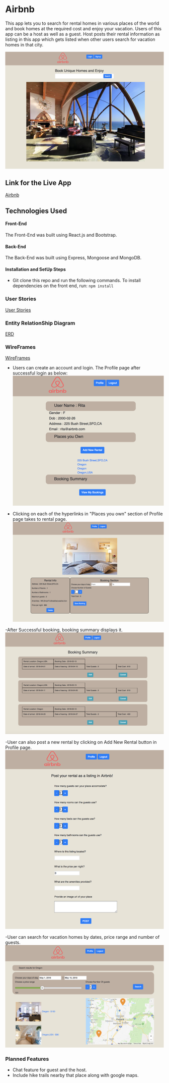 # Airbnb

This app lets you to search for rental homes in various places of the world and book homes at the required cost and enjoy your vacation. Users of this app can be a host as well as a guest. Host posts their rental information as listing in this app which gets listed when other users search for vacation homes in that city.

![Wireframes](https://github.com/SwethaMuralidharan/Airbnb-FrontEnd/blob/master/Airbnb.png)


## Link for the Live App
 <a href="https://airbnb-fe.herokuapp.com/" target="_blank">Airbnb</a>

## Technologies Used

#### Front-End

The Front-End was built using React.js and Bootstrap.

#### Back-End

The Back-End was built using Express, Mongoose and MongoDB.

#### Installation and SetUp Steps

* Git clone this repo and run the following commands.
To install dependencies on the front end, run:
`npm install`

### User Stories
 <a href="https://trello.com/b/Fr4PTFxN/airbnb-clone" target="_blank">User Stories</a>

### Entity RelationShip Diagram
[ERD](https://github.com/SwethaMuralidharan/Airbnb-FrontEnd/blob/master/ERD_AIRBNB.png)

### WireFrames
[WireFrames](https://github.com/SwethaMuralidharan/Airbnb-FrontEnd/blob/master/wireframe-airbnb.png)

- Users can create an account and login. The Profile page after successful login as below:
![Wireframes](https://github.com/SwethaMuralidharan/Airbnb-FrontEnd/blob/master/Profile.png)

- Clicking on each of the hyperlinks in "Places you own" section of Profile page takes to rental page.
![Wireframes](https://github.com/SwethaMuralidharan/Airbnb-FrontEnd/blob/master/Rental.png)

-After Successful booking, booking summary displays it.
![Wireframes](https://github.com/SwethaMuralidharan/Airbnb-FrontEnd/blob/master/BookingSummary.png)

-User can also post a new rental by clicking on Add New Rental button in Profile page.
![Wireframes](https://github.com/SwethaMuralidharan/Airbnb-FrontEnd/blob/master/PostRental.png)

-User can search for vacation homes by dates, price range and number of guests.
![Wireframes](https://github.com/SwethaMuralidharan/Airbnb-FrontEnd/blob/master/SearchResults.png)

### Planned Features

* Chat feature for guest and the host.
* Include hike trails nearby that place along with google maps.
